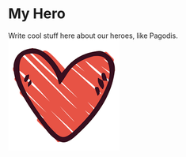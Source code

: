 # My Hero

Write cool stuff here about our heroes, like Pagodis. ![alt text](/img/heart.png "Friendship")
